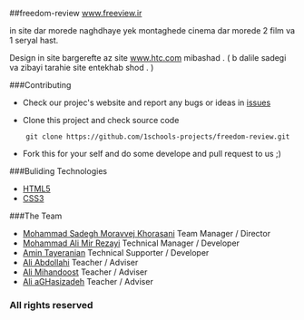 ##freedom-review
www.freeview.ir

in site dar morede naghdhaye yek montaghede cinema dar morede 2 film va 1 seryal hast.

Design in site bargerefte az site www.htc.com mibashad . ( b dalile sadegi va zibayi tarahie site entekhab shod . )

###Contributing

* Check our projec's website and report any bugs or ideas in [issues](https://github.com/1schools-projects/freedom-review/issues)

* Clone this project and check source code
```
    git clone https://github.com/1schools-projects/freedom-review.git
```

* Fork this for your self and do some develope and pull request to us ;)


###Buliding Technologies
* [HTML5](http://http://en.wikipedia.org/wiki/Html5)
* [CSS3](http://http://en.wikipedia.org/wiki/CSS3#CSS_3)



###The Team
* [Mohammad Sadegh Moravvej Khorasani](http://github.com/sadegh-n9) Team Manager / Director
* [Mohammad Ali Mir Rezayi](https://github.com/MAMir) Technical Manager / Developer
* [Amin Tayeranian](https://github.com/amintm) Technical Supporter / Developer
* [Ali Abdollahi](https://github.com/aliab) Teacher / Adviser
* [Ali Mihandoost](https://github.com/AliMD) Teacher / Adviser
* [Ali aGHasizadeh](https://github.com/AliGH) Teacher / Adviser

### All rights reserved ###

